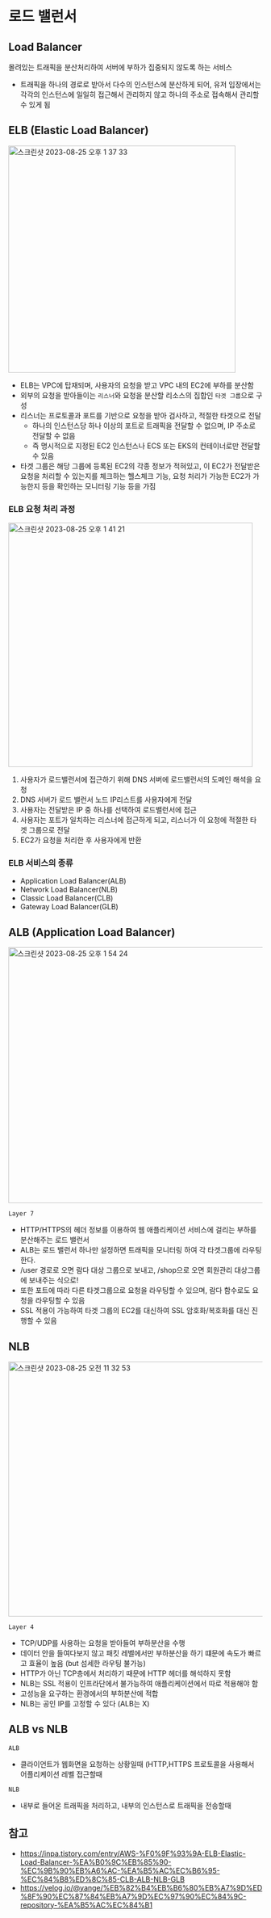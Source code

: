 # 로드 밸런서

## Load Balancer

몰려있는 트래픽을 분산처리하여 서버에 부하가 집중되지 않도록 하는 서비스
* 트래픽을 하나의 경로로 받아서 다수의 인스턴스에 분산하게 되어, 유저 입장에서는 각각의 인스턴스에 일일히 접근해서 관리하지 않고 하나의 주소로 접속해서 관리할 수 있게 됨

## ELB (Elastic Load Balancer)

<img width="450" alt="스크린샷 2023-08-25 오후 1 37 33" src="https://github.com/yaezzin/TIL/assets/97823928/500bb3fc-7715-4441-8190-9ba34ad821b4">

* ELB는 VPC에 탑재되며, 사용자의 요청을 받고 VPC 내의 EC2에 부하를 분산함
* 외부의 요청을 받아들이는 ```리스너```와 요청을 분산할 리소스의 집합인 ```타겟 그룹```으로 구성
* 리스너는 프로토콜과 포트를 기반으로 요청을 받아 검사하고, 적절한 타겟으로 전달
  * 하나의 인스턴스당 하나 이상의 포트로 트래픽을 전달할 수 없으며, IP 주소로 전달할 수 없음
  * 즉 명시적으로 지정된 EC2 인스턴스나 ECS 또는 EKS의 컨테이너로만 전달할 수 있음
* 타겟 그룹은 해당 그룹에 등록된 EC2의 각종 정보가 적혀있고, 이 EC2가 전달받은 요청을 처리할 수 있는지를 체크하는 헬스체크 기능, 요청 처리가 가능한 EC2가 가능한지 등을 확인하는 모니터링 기능 등을 가짐

### ELB 요청 처리 과정

<img width="484" alt="스크린샷 2023-08-25 오후 1 41 21" src="https://github.com/yaezzin/TIL/assets/97823928/0fac1e02-5bfc-47f9-a0bf-d202a8c252b2">

1. 사용자가 로드밸런서에 접근하기 위해 DNS 서버에 로드밸런서의 도메인 해셕을 요청  
2. DNS 서버가 로드 밸런서 노드 IP리스트를 사용자에게 전달  
3. 사용자는 전달받은 IP 중 하나를 선택하여 로드밸런서에 접근  
4. 사용자는 포트가 일치하는 리스너에 접근하게 되고, 리스너가 이 요청에 적절한 타겟 그룹으로 전달  
5. EC2가 요청을 처리한 후 사용자에게 반환  

### ELB 서비스의 종류

- Application Load Balancer(ALB)
- Network Load Balancer(NLB)
- Classic Load Balancer(CLB)
- Gateway Load Balancer(GLB)

## ALB (Application Load Balancer)

<img width="507" alt="스크린샷 2023-08-25 오후 1 54 24" src="https://github.com/yaezzin/TIL/assets/97823928/77fcf973-8f3c-4c58-abeb-8dae9a0e6f56">

```Layer 7```
* HTTP/HTTPS의 헤더 정보를 이용하여 웹 애플리케이션 서비스에 걸리는 부하를 분산해주는 로드 밸런서
* ALB는 로드 밸런서 하나만 설정하면 트래픽을 모니터링 하여 각 타겟그룹에 라우팅한다.
* /user 경로로 오면 람다 대상 그룹으로 보내고, /shop으로 오면 회원관리 대상그룹에 보내주는 식으로!
* 또한 포트에 따라 다른 타겟그룹으로 요청을 라우팅할 수 있으며, 람다 함수로도 요청을 라우팅할 수 있음
* SSL 적용이 가능하여 타겟 그룹의 EC2를 대신하여 SSL 암호화/복호화를 대신 진행할 수 있음

## NLB

<img width="505" alt="스크린샷 2023-08-25 오전 11 32 53" src="https://github.com/yaezzin/TIL/assets/97823928/a4edd6ab-d983-418d-82e4-30250ffdf6a8">

```Layer 4```
* TCP/UDP를 사용하는 요청을 받아들여 부하분산을 수행
* 데이터 안을 들여다보지 않고 패킷 레벨에서만 부하분산을 하기 떄문에 속도가 빠르고 효율이 높음 (but 섬세한 라우팅 불가능)
* HTTP가 아닌 TCP층에서 처리하기 때문에 HTTP 헤더를 해석하지 못함 
* NLB는 SSL 적용이 인프라단에서 불가능하여 애플리케이션에서 따로 적용해야 함
* 고성능을 요구하는 환경에서의 부하분산에 적합
* NLB는 공인 IP를 고정할 수 있다 (ALB는 X)

## ALB vs NLB

```ALB```
* 클라이언트가 웹화면을 요청하는 상황일때 (HTTP,HTTPS 프로토콜을 사용해서 어플리케이션 레벨 접근할때

```NLB```
* 내부로 들어온 트래픽을 처리하고, 내부의 인스턴스로 트래픽을 전송할때

## 참고

* https://inpa.tistory.com/entry/AWS-%F0%9F%93%9A-ELB-Elastic-Load-Balancer-%EA%B0%9C%EB%85%90-%EC%9B%90%EB%A6%AC-%EA%B5%AC%EC%B6%95-%EC%84%B8%ED%8C%85-CLB-ALB-NLB-GLB
* https://velog.io/@yange/%EB%82%B4%EB%B6%80%EB%A7%9D%ED%8F%90%EC%87%84%EB%A7%9D%EC%97%90%EC%84%9C-repository-%EA%B5%AC%EC%84%B1
